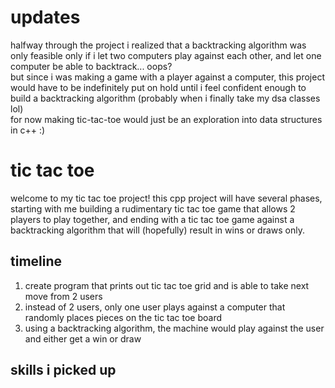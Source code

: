 # updates
halfway through the project i realized that a backtracking algorithm was only feasible only if i let two computers play against each other, and let one computer be able to backtrack... oops?    
but since i was making a game with a player against a computer, this project would have to be indefinitely put on hold until i feel confident enough to build a backtracking algorithm (probably when i finally take my dsa classes lol)    
for now making tic-tac-toe would just be an exploration into data structures in c++ :)

# tic tac toe
welcome to my tic tac toe project! this cpp project will have several phases, starting with me building a rudimentary tic tac toe game that allows 2 players to play together, and ending with a tic tac toe game against a backtracking algorithm that will (hopefully) result in wins or draws only.

## timeline
1. create program that prints out tic tac toe grid and is able to take next move from 2 users
2. instead of 2 users, only one user plays against a computer that randomly places pieces on the tic tac toe board
3. using a backtracking algorithm, the machine would play against the user and either get a win or draw

## skills i picked up

